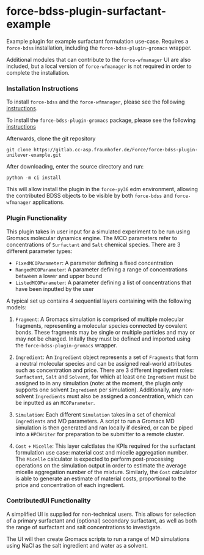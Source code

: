 # force-bdss-plugin-surfactant-example
Example plugin for example surfactant formulation use-case. Requires a ``force-bdss`` installation, including the ``force-bdss-plugin-gromacs``
wrapper.

Additional modules that can contribute to the ``force-wfmanager`` UI are also included,
but a local version of ``force-wfmanager`` is not required in order to complete the 
installation.

### Installation Instructions

To install ``force-bdss`` and the ``force-wfmanager``, please see the following 
[instructions](https://github.com/force-h2020/force-bdss/blob/master/doc/source/installation.rst).

To install the ``force-bdss-plugin-gromacs`` package, please see the following [instructions](https://github.com/force-h2020/force-bdss-plugin-gromacs/blob/master/README.md)

Afterwards, clone the git repository

    git clone https://gitlab.cc-asp.fraunhofer.de/Force/force-bdss-plugin-unilever-example.git

After downloading, enter the source directory and run:

    python -m ci install

This will allow install the plugin in the `force-py36` edm environment, allowing the contributed BDSS objects to be visible by both ``force-bdss``
 and ``force-wfmanager`` applications.

### Plugin Functionality

This plugin takes in user input for a simulated experiment to be run using Gromacs molecular dynamics engine.
The MCO parameters refer to concentrations of ``Surfactant`` and ``Salt`` chemical species. There are 3 different
parameter types:

- ``FixedMCOParameter``: A parameter defining a fixed concentration
- ``RangedMCOParameter``: A parameter defining a range of concentrations between a lower and upper bound
- ``ListedMCOParameter``: A parameter defining a list of concentrations that have been inputted by the user

A typical set up contains 4 sequential layers containing with the following models:

1) ``Fragment``:
A Gromacs simulation is comprised of multiple molecular fragments, representing a molecular species connected by
covalent bonds. These fragments may be single or multiple particles and may or may not be charged. Initally they must
be defined and imported using the ``force-bdss-plugin-gromacs`` wrapper.

2) ``Ingredient``:
An ``Ingredient`` object represents a set of ``Fragments`` that form a neutral molecular species and can be assigned 
real-world attributes such as concentration and price. There are 3 different ingredient roles: ``Surfactant``, ``Salt``
and ``Solvent``, for which at least one ``Ingredient`` must be assigned to in any simulation (note: at the moment, the plugin only 
supports one solvent ``Ingredient`` per simulation). Additionally, any non-solvent ``Ingredients`` must also be assigned
a concentration, which can be inputted as an ``MCOParameter``.

3) ``Simulation``:
Each different ``Simulation`` takes in a set of chemical ``Ingredients`` and MD parameters. A script to run
a Gromacs MD simulation is then generated and ran locally if desired, or can be piped into a ``HPCWriter``
for preparation to be submitter to a remote cluster.

4) ``Cost`` + ``Micelle``:
This layer calctlates the KPIs required for the surfactant formulation use case: material cost and micelle aggregation number.
The ``Micelle`` calculator is expected to perform post-processing operations on the simulation output in order to
estimate the average micelle aggregation number of the mixture. Similarly, the ``Cost`` calculator is able to generate 
an estimate of material costs, proportional to the price and concentration of each ingredient.

### ContributedUI Functionality

A simplified UI is supplied for non-technical users. This allows for selection
of a primary surfactant and (optional) secondary surfactant, as well as
both the range of surfactant and salt concentrations to investigate.

The UI will then create Gromacs scripts to run a range of MD simulations using NaCl as
the salt ingredient and water as a solvent.
